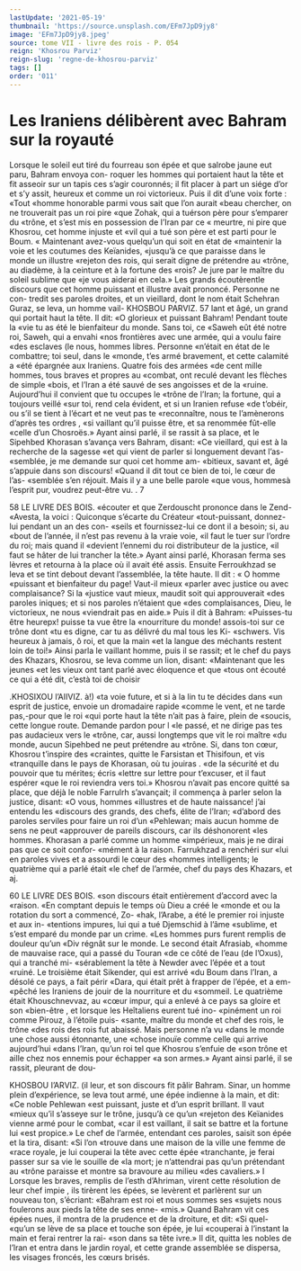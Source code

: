 ```yaml
---
lastUpdate: '2021-05-19'
thumbnail: 'https://source.unsplash.com/EFm7JpD9jy8'
image: 'EFm7JpD9jy8.jpeg'
source: tome VII - livre des rois - P. 054
reign: 'Khosrou Parviz'
reign-slug: 'regne-de-khosrou-parviz'
tags: []
order: '011'
---
```


# Les Iraniens délibèrent avec Bahram sur la royauté

Lorsque le soleil eut tiré du fourreau son épée et
que salrobe jaune eut paru, Bahram envoya con- roquer les hommes qui portaient haut la tête et fit asseoir sur un tapis ces s’agir couronnés; il fit placer
à part un siége d’or et s’y assit, heureux et comme
un roi victorieux. Puis il dit d’une voix forte : «Tout «homme honorable parmi vous sait que l’on aurait «beau chercher, on ne trouverait pas un roi pire «que Zohak, qui a tuérson père pour s’emparer du
«trône, et s’est mis en possession de I’Iran par ce
« meurtre, ni pire que Khosrou, cet homme injuste et «vil qui a tué son père et est parti pour le Boum.
« Maintenant avez-vous quelqu’un qui soit en état de
«maintenir la voie et les coutumes des Keïanides, «jusqu’à ce que paraisse dans le monde un illustre «rejeton des rois, qui serait digne de prétendre au «trône, au diadème, à la ceinture et à la fortune des «rois? Je jure par le maître du soleil sublime que «je vous aiderai en cela.»
Les grands écoutèrentle discours que cet homme puissant et illustre avait prononcé. Personne ne con- tredit ses paroles droites, et un vieillard, dont le nom était Schehran Guraz, se leva, un homme vail-
KHOSBOU PARVIZ. 57 Iant et âgé, un grand qui portait haut la tête. Il dit:
«O glorieux et puissant Bahram! Pendant toute la «vie tu as été le bienfaiteur du monde. Sans toi, ce «Saweh eût été notre roi, Saweh, qui a envahi
«nos frontières avec une armée, qui a voulu faire «des esclaves (le nous, hommes libres. Personne «n’était en état de le combattre; toi seul, dans le «monde, t’es armé bravement, et cette calamité a
«été épargnée aux Iraniens. Quatre fois des armées
«de cent mille hommes, tous braves et propres au «combat, ont reculé devant les flèches de simple «bois, et l’Iran a été sauvé de ses angoisses et de la
«ruine. Aujourd’hui il convient que tu occupes le «trône de l’Iran; la fortune, qui a toujours veillé
«sur toi, rend cela évident, et si un Iranien refuse «de t’obéir, ou s’il se tient à l’écart et ne veut pas te
«reconnaître, nous te l’amènerons d’après tes ordres , «si vaillant qu’il puisse être, et sa renommée fût-elle «celle d’un Chosroës.»
Ayant ainsi parlé, il se rassit à sa place, et le Sipehbed Khorasan s’avança vers Bahram, disant: «Ce vieillard, qui est à la recherche de la sagesse «et qui vient de parler si longuement devant l’as- «semblée, je me demande sur quoi cet homme am- «bitieux, savant et, âgé s’appuie dans son discours! «Quand il dit tout ce bien de toi, le cœur de l’as- «semblée s’en réjouit. Mais il y a une belle parole
«que vous, hommesà l’esprit pur, voudrez peut-être
vu. . 7

58 LE LIVRE DES BOIS.
«écouter et que Zerdouscht prononce dans le Zend-
«Avesta, la voici : Quiconque s’écarte du Créateur «tout-puissant, donnez-lui pendant un an des con- «seils et fournissez-lui ce dont il a besoin; si, au «bout de l’année, il n’est pas revenu à la vraie voie,
«il faut le tuer sur l’ordre du roi; mais quand il «devient l’ennemi du roi distributeur de la justice,
«il faut se hâter de lui trancher la tête.» Ayant ainsi parlé, Khorasan ferma ses lèvres et retourna à la place où il avait été assis.
Ensuite Ferroukhzad se leva et se tint debout devant l’assemblée, la tête haute. Il dit : « O homme
«puissant et bienfaiteur du page! Vaut-il mieux «parler avec justice ou avec complaisance? Si la «justice vaut mieux, maudit soit qui approuverait «des paroles iniques; et si nos paroles n’étaient que
«des complaisances, Dieu, le victorieux, ne nous «viendrait pas en aide.» Puis il dit à Bahram: «Puisses-tu être heurepx! puisse ta vue être la «nourriture du monde! assois-toi sur ce trône dont «tu es digne, car tu as délivré du mal tous les Ki- «schwers. Vis heureux à jamais, ô roi, et que la main
«et la langue des méchants restent loin de toi!» Ainsi parla le vaillant homme, puis il se rassit; et le chef du pays des Khazars, Khosrou, se leva comme un lion, disant: «Maintenant que les jeunes
«et les vieux ont tant parlé avec éloquence et que «tous ont écouté ce qui a été dit, c’està toi de choisir

.KHOSIXOU l’AIIVIZ. à!) «ta voie future, et si à la lin tu te décides dans
«un esprit de justice, envoie un dromadaire rapide «comme le vent, et ne tarde pas,-pour que le roi «qui porte haut la tête n’ait pas à faire, plein de «soucis, cette longue route. Demande pardon pour l «le passé, et ne dirige pas tes pas audacieux vers le «trône, car, aussi longtemps que vit le roi maître
«du monde, aucun Sipehbed ne peut prétendre au «trône. Si, dans ton cœur, Khosrou t’inspire des «craintes, quitte le Farsistan et Thisifoun, et vis «tranquille dans le pays de Khorasan, où tu jouiras
. «de la sécurité et du pouvoir que tu mérites; écris «lettre sur lettre pour t’excuser, et il faut espérer «que le roi reviendra vers toi.»
Khosrou n’avait pas encore quitté sa place, que déjà le noble Farrulrh s’avançait; il commença à
parler selon la justice, disant: «O vous, hommes «illustres et de haute naissance! j’ai entendu les «discours des grands, des chefs, élite de l’Iran; «d’abord des paroles serviles pour faire un roi d’un «Pehlewan; mais aucun homme de sens ne peut «approuver de pareils discours, car ils déshonorent «les hommes. Khorasan a parlé comme un homme «impérieux, mais je ne dirai pas que ce soit confor- «mément à la raison. Farrukhzad a renchéri sur
«lui en paroles vives et a assourdi le cœur des «hommes intelligents; le quatrième qui a parlé était
«le chef de l’armée, chef du pays des Khazars, et
aj.

60 LE LIVRE DES BOIS.
«son discours était entièrement d’accord avec la
«raison.
«En comptant depuis le temps où Dieu a créé le
«monde et ou la rotation du sort a commencé, Zo- «hak, l’Arabe, a été le premier roi injuste et aux in- «tentions impures, lui qui a tué Djemschid à l’âme «sublime, et s’est emparé du monde par un crime. «Les hommes purs furent remplis de douleur qu’un «Div régnât sur le monde. Le second était Afrasiab, «homme de mauvaise race, qui a passé du Touran «de ce côté de l’eau (de l’Oxus), qui a tranché mi- «sérablement la tête à Newder avec l’épée et a tout
«ruiné. Le troisième était Sikender, qui est arrivé
«du Boum dans l’Iran, a désolé ce pays, a fait périr
«Dara, qui était prêt à frapper de l’épée, et a em-
«pêché les Iraniens de jouir de la nourriture et du «sommeil. Le quatrième était Khouschnevvaz, au «cœur impur, qui a enlevé à ce pays sa gloire et son «bien-être , et lorsque les Heîtaliens eurent tué ino- «pinément un roi comme Pirouz, à l’étoile puis- «sante, maître du monde et chef des rois, le trône «des rois des rois fut abaissé. Mais personne n’a vu «dans le monde une chose aussi étonnante, une «chose inouïe comme celle qui arrive aujourd’hui «dans I’lran, qu’un roi tel que Khosrou s’enfuie de
«son trône et aille chez nos ennemis pour échapper «a son armes.»
Ayant ainsi parlé, il se rassit, pleurant de dou-

KHOSBOU I’ARVIZ. (il leur, et son discours fit pâlir Bahram. Sinar, un
homme plein d’expérience, se leva tout armé, une
épée indienne à la main, et dit: «Ce noble Pehlewan
«est puissant, juste et d’un esprit brillant. Il vaut «mieux qu’il s’asseye sur le trône, jusqu’à ce qu’un
«rejeton des Keïanides vienne armé pour le combat,
«car il est vaillant, il sait se battre et la fortune lui «est propice.» Le chef de l’armée, entendant ces paroles, saisit son épée et la tira, disant: «Si l’on
«trouve dans une maison de la ville une femme de «race royale, je lui couperai la tête avec cette épée «tranchante, je ferai passer sur sa vie le souille de «la mort; je n’attendrai pas qu’un prétendant au
«trône paraisse et montre sa bravoure au milieu
«des cavaliers.» I
Lorsque les braves, remplis de l’esth d’Ahriman,
virent cette résolution de leur chef impie , ils tirèrent les épées, se levèrent et parlèrent sur un nouveau
ton, s’écriant: «Bahram est roi et nous sommes ses «sujets nous foulerons aux pieds la tête de ses enne- «mis.» Quand Bahram vit ces épées nues, il montra
de la prudence et de la droiture, et dit: «Si quel- «qu’un se lève de sa place et touche son épée, je lui
«couperai à l’instant la main et ferai rentrer la rai- «son dans sa tête ivre.» Il dit, quitta les nobles de l’lran et entra dans le jardin royal, et cette grande
assemblée se dispersa, les visages froncés, les cœurs brisés.
